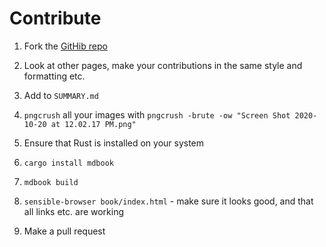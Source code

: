 # Contribute

1. Fork the [GitHib repo](https://github.com/Twi1ightSparkle/matrix-documentation)

1. Look at other pages, make your contributions in the same style and formatting etc.

1. Add to `SUMMARY.md`

1. `pngcrush` all your images with `pngcrush -brute -ow "Screen Shot 2020-10-20 at 12.02.17 PM.png"`

1. Ensure that Rust is installed on your system

1. `cargo install mdbook`

1. `mdbook build`

1. `sensible-browser book/index.html` - make sure it looks good, and that all links etc. are working

1. Make a pull request
